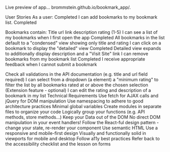 Live preview of app... brommstein.github.io/bookmark_app/.

User Stories As a user: Completed
I can add bookmarks to my bookmark list. Completed

Bookmarks contain:
Title url link description rating (1-5) I can see a list of my bookmarks when I first open the app  Completed
All bookmarks in the list default to a "condensed" view showing only title and rating I can click on a bookmark to display the "detailed" view  Completed
Detailed view expands to additionally display description and a "Visit Site" link I can remove bookmarks from my bookmark list  Completed
I receive appropriate feedback when I cannot submit a bookmark

Check all validations in the API documentation (e.g. title and url field required) 
I can select from a dropdown (a element) a "minimum rating" to filter the list by all bookmarks rated at or above the chosen selection 
(Extension feature - optional) I can edit the rating and description of a bookmark in my list 
Technical Requirements Use fetch for AJAX calls and jQuery for DOM manipulation Use namespacing to adhere to good architecture practices Minimal global variables Create modules in separate files to organize your code Logically group your functions (e.g. API methods, store methods...) Keep your Data out of the DOM No direct DOM manipulation in your event handlers! Follow the React-ful design pattern - change your state, re-render your component Use semantic HTML Use a responsive and mobile-first design Visually and functionally solid in viewports for mobile and desktop Follow a11y best practices Refer back to the accessibility checklist and the lesson on forms
